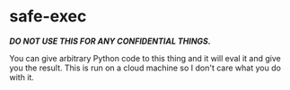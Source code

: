 # safe-exec
***DO NOT USE THIS FOR ANY CONFIDENTIAL THINGS.***

You can give arbitrary Python code to this thing and it will eval it and give you the result. This is run on a cloud machine so I don't care what you do with it.
